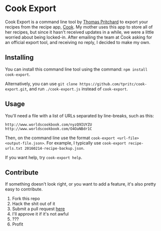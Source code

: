 # Cook Export

Cook Export is a command line tool by [Thomas Pritchard](http://tpritc.com) to export your recipes from the recipe app, [Cook](http://thecookapp.com). My mother uses this app to store all of her recipes, but since it hasn't received updates in a while, we were a little worried about being locked-in. After emailing the team at Cook asking for an official export tool, and receiving no reply, I decided to make my own.

## Installing

You can install this command line tool using the command: `npm install cook-export`.

Alternatively, you can use `git clone https://github.com/tpritc/cook-export.git`, and run `./cook-export.js` instead of `cook-export`.

## Usage

You'll need a file with a list of URLs separated by line-breaks, such as this:

```
http://www.worldscookbook.com/nyzQ9IUYZU
http://www.worldscookbook.com/O4OaNBdr1C
```

Then, on the command line use the format `cook-export <url-file> <output-file.json>`. For example, I typically use `cook-export recipe-urls.txt 20160214-recipe-backup.json`.

If you want help, try `cook-export help`.

## Contribute

If something doesn't look right, or you want to add a feature, it's also pretty easy to contribute.

1. Fork this repo
2. Hack the shit out of it
3. Submit a pull request [here](https://github.com/tpritc/cook-export/pulls)
4. I'll approve it if it's not awful
5. ???
6. Profit
